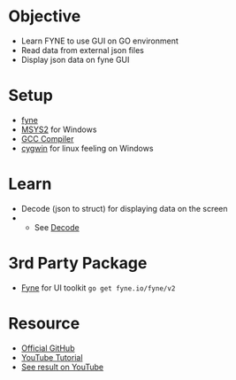 # Objective
- Learn FYNE to use GUI on GO environment
- Read data from external json files 
- Display json data on fyne GUI

# Setup
- [fyne](https://developer.fyne.io/started/)
- [MSYS2](https://www.msys2.org/) for Windows
- [GCC Compiler](https://jmeubank.github.io/tdm-gcc/download/) 
- [cygwin](https://www.cygwin.com/install.html) for linux feeling on Windows

# Learn
- Decode (json to struct) for displaying data on the screen
- - See [Decode](cmd/main.go#L35)

# 3rd Party Package
- [Fyne](https://github.com/fyne-io/fyne) for UI toolkit <code>go get fyne.io/fyne/v2</code>

# Resource
- [Official GitHub](https://github.com/NerdCademyDev/golang/tree/main/fyne)
- [YouTube Tutorial](https://youtu.be/l9TGGU79Y04)
- [See result on YouTube](https://youtu.be/2W1HQdT_oxk)

 